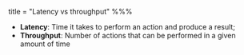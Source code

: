 title = "Latency vs throughput"
%%%

- **Latency**: Time it takes to perform an action and produce a result;
- **Throughput**: Number of actions that can be performed in a given amount of time

